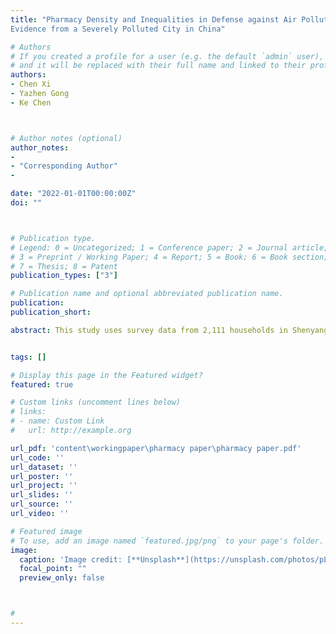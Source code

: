 ```yaml
---
title: "Pharmacy Density and Inequalities in Defense against Air Pollution:
Evidence from a Severely Polluted City in China"

# Authors
# If you created a profile for a user (e.g. the default `admin` user), write the username (folder name) here 
# and it will be replaced with their full name and linked to their profile.
authors:
- Chen Xi
- Yazhen Gong
- Ke Chen



# Author notes (optional)
author_notes:
-
- "Corresponding Author"
-

date: "2022-01-01T00:00:00Z"
doi: ""



# Publication type.
# Legend: 0 = Uncategorized; 1 = Conference paper; 2 = Journal article;
# 3 = Preprint / Working Paper; 4 = Report; 5 = Book; 6 = Book section;
# 7 = Thesis; 8 = Patent
publication_types: ["3"]

# Publication name and optional abbreviated publication name.
publication: 
publication_short: 

abstract: This study uses survey data from 2,111 households in Shenyang City, a severely polluted city in China, to examine the role of community pharmacy density in narrowing the inequality of older-younger people’s defenses against air pollution. To address endogeneity, we exploit the administrative approval data for new pharmacy openings during 2014-2016 as the instrumental variable for the stock of pharmacies in 2018. The 2SLS estimates indicate that richer pharmacy density increases the probability that residents wear the anti-smog mask on heavily polluted days, but the effect only appears in the elder over 65. The theoretical model reveals that the result can be led by the search cost effect and information effect, and both channels are supported by empirical findings.


tags: []

# Display this page in the Featured widget?
featured: true

# Custom links (uncomment lines below)
# links:
# - name: Custom Link
#   url: http://example.org

url_pdf: 'content\workingpaper\pharmacy paper\pharmacy paper.pdf'
url_code: ''
url_dataset: ''
url_poster: ''
url_project: ''
url_slides: ''
url_source: ''
url_video: ''

# Featured image
# To use, add an image named `featured.jpg/png` to your page's folder. 
image:
  caption: 'Image credit: [**Unsplash**](https://unsplash.com/photos/pLCdAaMFLTE)'
  focal_point: ""
  preview_only: false



#
---
```

